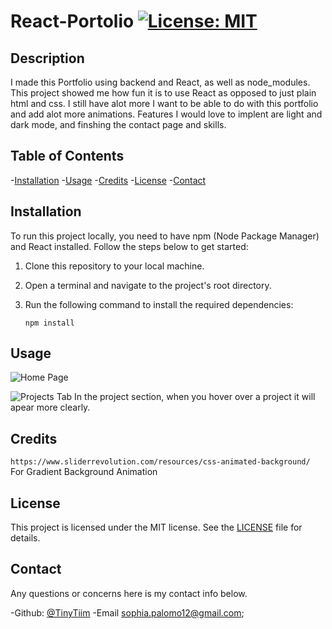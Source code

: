 # React-Portolio [![License: MIT](https://img.shields.io/badge/License-MIT-yellow.svg)](https://opensource.org/licenses/MIT)

  ## Description

  I made this Portfolio using backend and React, as well as node_modules. This project showed me how fun it is to use React as opposed to just plain html and css. I still have alot more I want to be able to do with this portfolio and add alot more animations. Features I would love to implent are light and dark mode, and finshing the contact page and skills.

  ## Table of Contents

  -[Installation](#installation)
  -[Usage](#usage)
  -[Credits](#credits)
  -[License](#license)
  -[Contact](#contact)

  ## Installation

To run this project locally, you need to have npm (Node Package Manager) and React installed. Follow the steps below to get started:

1. Clone this repository to your local machine.
2. Open a terminal and navigate to the project's root directory.
3. Run the following command to install the required dependencies:

   ```shell
   npm install

## Usage
  
  ![Home Page](./portfolio/src/assets/img/homepage.JPG)

 ![Projects Tab](./portfolio/src/assets/img/projects.JPG)
In the project section, when you hover over a project it will apear more clearly.

  ## Credits
  
  `https://www.sliderrevolution.com/resources/css-animated-background/` 
  For Gradient Background Animation
  
  ## License
  
  
  This project is licensed under the MIT license. 
  See the [LICENSE](./LICENSE) file for details.

  ## Contact

  Any questions or concerns here is my contact info below.

  -Github: [@TinyTiim](https://github.com/TinyTiim)
  -Email sophia.palomo12@gmail.com;
